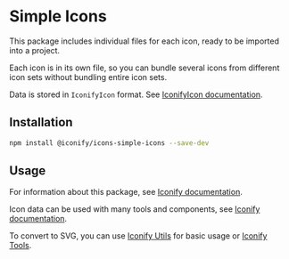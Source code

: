 # Simple Icons

This package includes individual files for each icon, ready to be imported into a project.

Each icon is in its own file, so you can bundle several icons from different icon sets without bundling entire icon sets.

Data is stored in `IconifyIcon` format. See [IconifyIcon documentation](https://iconify.design/docs/types/iconify-icon.html).

## Installation

```bash
npm install @iconify/icons-simple-icons --save-dev
```

## Usage

For information about this package, see [Iconify documentation](https://iconify.design/docs/icons/icons.html).

Icon data can be used with many tools and components, see [Iconify documentation](https://iconify.design/docs/usage/).

To convert to SVG, you can use [Iconify Utils](https://iconify.design/docs/libraries/utils/examples/export-svgs-from-icon-set.html) for basic usage or [Iconify Tools](https://iconify.design/docs/libraries/tools/).
